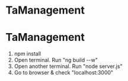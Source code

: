 # TaManagement

# TaManagement

1. npm install
2. Open terminal. Run "ng build --w"
3. Open another terminal. Run "node server.js"
4. Go to browser & check "localhost:3000"